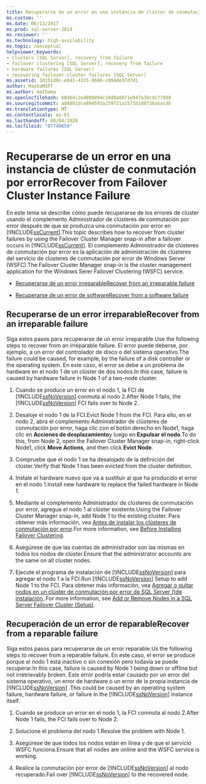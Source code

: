 ```yaml
---
title: Recuperarse de un error en una instancia de clúster de conmutación por error | Microsoft Docs
ms.custom: ''
ms.date: 06/13/2017
ms.prod: sql-server-2014
ms.reviewer: ''
ms.technology: high-availability
ms.topic: conceptual
helpviewer_keywords:
- clusters [SQL Server], recovery from failure
- failover clustering [SQL Server], recovery from failure
- hardware failures [SQL Server]
- recovering failover cluster failures [SQL Server]
ms.assetid: 3d151d0c-e841-4325-8606-c094de37d7d1
author: MashaMSFT
ms.author: mathoma
ms.openlocfilehash: 60db4c2e480b094c18d0a8071e947a38cdc779d8
ms.sourcegitcommit: ad4d92dce894592a259721a1571b1d8736abacdb
ms.translationtype: MT
ms.contentlocale: es-ES
ms.lasthandoff: 08/04/2020
ms.locfileid: "87749650"
---
```

# <a name="recover-from-failover-cluster-instance-failure"></a><span data-ttu-id="34371-102">Recuperarse de un error en una instancia de clúster de conmutación por error</span><span class="sxs-lookup"><span data-stu-id="34371-102">Recover from Failover Cluster Instance Failure</span></span>
  <span data-ttu-id="34371-103">En este tema se describe cómo puede recuperarse de los errores de clúster usando el complemento Administrador de clústeres de conmutación por error después de que se produzca una conmutación por error en [!INCLUDE[ssCurrent](../../../includes/sscurrent-md.md)].</span><span class="sxs-lookup"><span data-stu-id="34371-103">This topic describes how to recover from cluster failures by using the Failover Cluster Manager snap-in after a failover occurs in [!INCLUDE[ssCurrent](../../../includes/sscurrent-md.md)].</span></span> <span data-ttu-id="34371-104">El complemento Administrador de clústeres de conmutación por error es la aplicación de administración de clústeres del servicio de clústeres de conmutación por error de Windows Server (WSFC).</span><span class="sxs-lookup"><span data-stu-id="34371-104">The Failover Cluster Manager snap-in is the cluster management application for the Windows Serer Failover Clustering (WSFC) service.</span></span>  
  
-   [<span data-ttu-id="34371-105">Recuperarse de un error irreparable</span><span class="sxs-lookup"><span data-stu-id="34371-105">Recover from an irreparable failure</span></span>](#Scenario1)  
  
-   [<span data-ttu-id="34371-106">Recuperarse de un error de software</span><span class="sxs-lookup"><span data-stu-id="34371-106">Recover from a software failure</span></span>](#Scenario2)  
  
##  <a name="recover-from-an-irreparable-failure"></a><a name="Scenario1"></a><span data-ttu-id="34371-107">Recuperarse de un error irreparable</span><span class="sxs-lookup"><span data-stu-id="34371-107">Recover from an irreparable failure</span></span>  
 <span data-ttu-id="34371-108">Siga estos pasos para recuperarse de un error irreparable.</span><span class="sxs-lookup"><span data-stu-id="34371-108">Use the following steps to recover from an irreparable failure.</span></span> <span data-ttu-id="34371-109">El error puede deberse, por ejemplo, a un error del controlador de disco o del sistema operativo.</span><span class="sxs-lookup"><span data-stu-id="34371-109">The failure could be caused, for example, by the failure of a disk controller or the operating system.</span></span> <span data-ttu-id="34371-110">En este caso, el error se debe a un problema de hardware en el nodo 1 de un clúster de dos nodos.</span><span class="sxs-lookup"><span data-stu-id="34371-110">In this case, failure is caused by hardware failure in Node 1 of a two-node cluster.</span></span>  
  
1.  <span data-ttu-id="34371-111">Cuando se produce un error en el nodo 1, la FCI de [!INCLUDE[ssNoVersion](../../../includes/ssnoversion-md.md)] conmuta al nodo 2.</span><span class="sxs-lookup"><span data-stu-id="34371-111">After Node 1 fails, the [!INCLUDE[ssNoVersion](../../../includes/ssnoversion-md.md)] FCI fails over to Node 2.</span></span>  
  
2.  <span data-ttu-id="34371-112">Desaloje el nodo 1 de la FCI.</span><span class="sxs-lookup"><span data-stu-id="34371-112">Evict Node 1 from the FCI.</span></span> <span data-ttu-id="34371-113">Para ello, en el nodo 2, abra el complemento Administrador de clústeres de conmutación por error, haga clic con el botón derecho en Node1, haga clic en **Acciones de desplazamiento**y luego en **Expulsar el nodo**.</span><span class="sxs-lookup"><span data-stu-id="34371-113">To do this, from Node 2, open the Failover Cluster Manager snap-in, right-click Node1, click **Move Actions**, and then click **Evict Node**.</span></span>  
  
3.  <span data-ttu-id="34371-114">Compruebe que el nodo 1 se ha desalojado de la definición del clúster.</span><span class="sxs-lookup"><span data-stu-id="34371-114">Verify that Node 1 has been evicted from the cluster definition.</span></span>  
  
4.  <span data-ttu-id="34371-115">Instale el hardware nuevo que va a sustituir al que ha producido el error en el nodo 1.</span><span class="sxs-lookup"><span data-stu-id="34371-115">Install new hardware to replace the failed hardware in Node 1.</span></span>  
  
5.  <span data-ttu-id="34371-116">Mediante el complemento Administrador de clústeres de conmutación por error, agregue el nodo 1 al clúster existente.</span><span class="sxs-lookup"><span data-stu-id="34371-116">Using the Failover Cluster Manager snap-in, add Node 1 to the existing cluster.</span></span> <span data-ttu-id="34371-117">Para obtener más información, vea [Antes de instalar los clústeres de conmutación por error](../install/before-installing-failover-clustering.md).</span><span class="sxs-lookup"><span data-stu-id="34371-117">For more information, see [Before Installing Failover Clustering](../install/before-installing-failover-clustering.md).</span></span>  
  
6.  <span data-ttu-id="34371-118">Asegúrese de que las cuentas de administrador son las mismas en todos los nodos de clúster.</span><span class="sxs-lookup"><span data-stu-id="34371-118">Ensure that the administrator accounts are the same on all cluster nodes.</span></span>  
  
7.  <span data-ttu-id="34371-119">Ejecute el programa de instalación de [!INCLUDE[ssNoVersion](../../../includes/ssnoversion-md.md)] para agregar el nodo 1 a la FCI.</span><span class="sxs-lookup"><span data-stu-id="34371-119">Run [!INCLUDE[ssNoVersion](../../../includes/ssnoversion-md.md)] Setup to add Node 1 to the FCI.</span></span> <span data-ttu-id="34371-120">Para obtener más información, vea [Agregar o quitar nodos en un clúster de conmutación por error de SQL Server &#40;&#41;de instalación ](../install/add-or-remove-nodes-in-a-sql-server-failover-cluster-setup.md).</span><span class="sxs-lookup"><span data-stu-id="34371-120">For more information, see [Add or Remove Nodes in a SQL Server Failover Cluster &#40;Setup&#41;](../install/add-or-remove-nodes-in-a-sql-server-failover-cluster-setup.md).</span></span>  
  
##  <a name="recover-from-a-reparable-failure"></a><a name="Scenario2"></a><span data-ttu-id="34371-121">Recuperación de un error de reparable</span><span class="sxs-lookup"><span data-stu-id="34371-121">Recover from a reparable failure</span></span>  
 <span data-ttu-id="34371-122">Siga estos pasos para recuperarse de un error reparable.</span><span class="sxs-lookup"><span data-stu-id="34371-122">Us the following steps to recover from a reparable failure.</span></span> <span data-ttu-id="34371-123">En este caso, el error se produce porque el nodo 1 está inactivo o sin conexión pero todavía se puede recuperar.</span><span class="sxs-lookup"><span data-stu-id="34371-123">In this case, failure is caused by Node 1 being down or offline but not irretrievably broken.</span></span> <span data-ttu-id="34371-124">Este error podría estar causado por un error del sistema operativo, un error de hardware o un error de la propia instancia de [!INCLUDE[ssNoVersion](../../../includes/ssnoversion-md.md)] .</span><span class="sxs-lookup"><span data-stu-id="34371-124">This could be caused by an operating system failure, hardware failure, or failure in the [!INCLUDE[ssNoVersion](../../../includes/ssnoversion-md.md)] instance itself.</span></span>  
  
1.  <span data-ttu-id="34371-125">Cuando se produce un error en el nodo 1, la FCI conmuta al nodo 2.</span><span class="sxs-lookup"><span data-stu-id="34371-125">After Node 1 fails, the FCI fails over to Node 2.</span></span>  
  
2.  <span data-ttu-id="34371-126">Solucione el problema del nodo 1.</span><span class="sxs-lookup"><span data-stu-id="34371-126">Resolve the problem with Node 1.</span></span>  
  
3.  <span data-ttu-id="34371-127">Asegúrese de que todos los nodos están en línea y de que el servicio WSFC funciona.</span><span class="sxs-lookup"><span data-stu-id="34371-127">Ensure that all nodes are online and the WSFC service is working.</span></span>  
  
4.  <span data-ttu-id="34371-128">Realice la conmutación por error de [!INCLUDE[ssNoVersion](../../../includes/ssnoversion-md.md)] al nodo recuperado.</span><span class="sxs-lookup"><span data-stu-id="34371-128">Fail over [!INCLUDE[ssNoVersion](../../../includes/ssnoversion-md.md)] to the recovered node.</span></span>  
  
  
